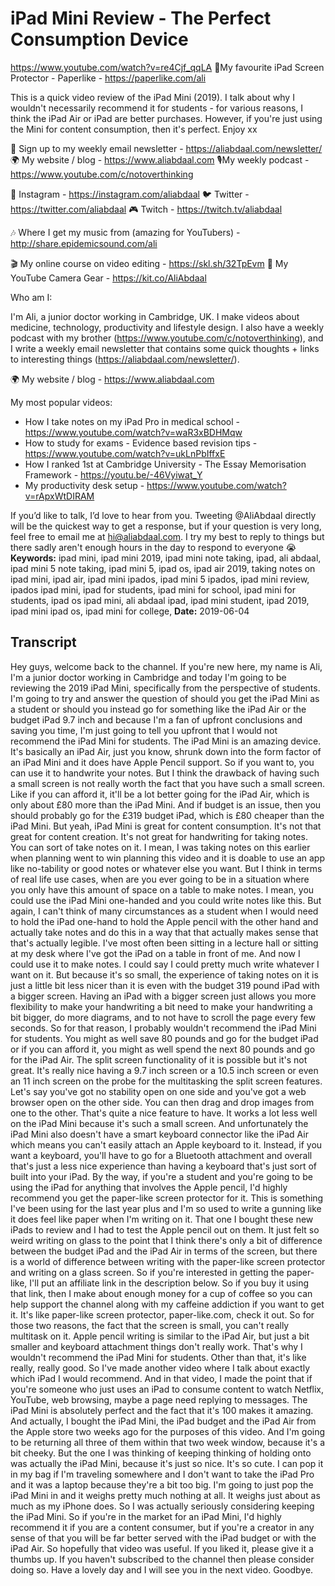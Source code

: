 # iPad Mini Review - The Perfect Consumption Device
https://www.youtube.com/watch?v=re4Cjf_qqLA
📝My favourite iPad Screen Protector - Paperlike - https://paperlike.com/ali

This is a quick video review of the iPad Mini (2019). I talk about why I wouldn't necessarily recommend it for students - for various reasons, I think the iPad Air or iPad are better purchases. However, if you're just using the Mini for content consumption, then it's perfect. Enjoy xx

💌 Sign up to my weekly email newsletter - https://aliabdaal.com/newsletter/
🌍 My website / blog - https://www.aliabdaal.com 
🎙My weekly podcast - https://www.youtube.com/c/notoverthinking 

📸 Instagram - https://instagram.com/aliabdaal
🐦 Twitter - https://twitter.com/aliabdaal
🎮 Twitch - https://twitch.tv/aliabdaal

🎶 Where I get my music from (amazing for YouTubers) - http://share.epidemicsound.com/ali

🎬 My online course on video editing - https://skl.sh/32TpEvm
🎥 My YouTube Camera Gear - https://kit.co/AliAbdaal

Who am I:

I'm Ali, a junior doctor working in Cambridge, UK. I make videos about medicine, technology, productivity and lifestyle design. I also have a weekly podcast with my brother (https://www.youtube.com/c/notoverthinking), and I write a weekly email newsletter that contains some quick thoughts + links to interesting things (https://aliabdaal.com/newsletter/).

🌍 My website / blog - https://www.aliabdaal.com 

My most popular videos:

- How I take notes on my iPad Pro in medical school - https://www.youtube.com/watch?v=waR3xBDHMqw
- How to study for exams - Evidence based revision tips - https://www.youtube.com/watch?v=ukLnPbIffxE
- How I ranked 1st at Cambridge University - The Essay Memorisation Framework - https://youtu.be/-46Vyiwat_Y
- My productivity desk setup - https://www.youtube.com/watch?v=rApxWtDIRAM



If you’d like to talk, I’d love to hear from you. Tweeting @AliAbdaal directly will be the quickest way to get a response, but if your question is very long, feel free to email me at hi@aliabdaal.com. I try my best to reply to things but there sadly aren't enough hours in the day to respond to everyone 😭
**Keywords:** ipad mini, ipad mini 2019, ipad mini note taking, ipad, ali abdaal, ipad mini 5 note taking, ipad mini 5, ipad os, ipad air 2019, taking notes on ipad mini, ipad air, ipad mini ipados, ipad mini 5 ipados, ipad mini review, ipados ipad mini, ipad for students, ipad mini for school, ipad mini for students, ipad os ipad mini, ali abdaal ipad, ipad mini student, ipad 2019, ipad mini ipad os, ipad mini for college, 
**Date:** 2019-06-04

## Transcript
 Hey guys, welcome back to the channel. If you're new here, my name is Ali, I'm a junior doctor working in Cambridge and today I'm going to be reviewing the 2019 iPad Mini, specifically from the perspective of students. I'm going to try and answer the question of should you get the iPad Mini as a student or should you instead go for something like the iPad Air or the budget iPad 9.7 inch and because I'm a fan of upfront conclusions and saving you time, I'm just going to tell you upfront that I would not recommend the iPad Mini for students. The iPad Mini is an amazing device. It's basically an iPad Air, just you know, shrunk down into the form factor of an iPad Mini and it does have Apple Pencil support. So if you want to, you can use it to handwrite your notes. But I think the drawback of having such a small screen is not really worth the fact that you have such a small screen. Like if you can afford it, it'll be a lot better going for the iPad Air, which is only about £80 more than the iPad Mini. And if budget is an issue, then you should probably go for the £319 budget iPad, which is £80 cheaper than the iPad Mini. But yeah, iPad Mini is great for content consumption. It's not that great for content creation. It's not great for handwriting for taking notes. You can sort of take notes on it. I mean, I was taking notes on this earlier when planning went to win planning this video and it is doable to use an app like no-tability or good notes or whatever else you want. But I think in terms of real life use cases, when are you ever going to be in a situation where you only have this amount of space on a table to make notes. I mean, you could use the iPad Mini one-handed and you could write notes like this. But again, I can't think of many circumstances as a student when I would need to hold the iPad one-hand to hold the Apple pencil with the other hand and actually take notes and do this in a way that that actually makes sense that that's actually legible. I've most often been sitting in a lecture hall or sitting at my desk where I've got the iPad on a table in front of me. And now I could use it to make notes. I could say I could pretty much write whatever I want on it. But because it's so small, the experience of taking notes on it is just a little bit less nicer than it is even with the budget 319 pound iPad with a bigger screen. Having an iPad with a bigger screen just allows you more flexibility to make your handwriting a bit need to make your handwriting a bit bigger, do more diagrams, and to not have to scroll the page every few seconds. So for that reason, I probably wouldn't recommend the iPad Mini for students. You might as well save 80 pounds and go for the budget iPad or if you can afford it, you might as well spend the next 80 pounds and go for the iPad Air. The split screen functionality of it is possible but it's not great. It's really nice having a 9.7 inch screen or a 10.5 inch screen or even an 11 inch screen on the probe for the multitasking the split screen features. Let's say you've got no stability open on one side and you've got a web browser open on the other side. You can then drag and drop images from one to the other. That's quite a nice feature to have. It works a lot less well on the iPad Mini because it's such a small screen. And unfortunately the iPad Mini also doesn't have a smart keyboard connector like the iPad Air which means you can't easily attach an Apple keyboard to it. Instead, if you want a keyboard, you'll have to go for a Bluetooth attachment and overall that's just a less nice experience than having a keyboard that's just sort of built into your iPad. By the way, if you're a student and you're going to be using the iPad for anything that involves the Apple pencil, I'd highly recommend you get the paper-like screen protector for it. This is something I've been using for the last year plus and I'm so used to write a gunning like it does feel like paper when I'm writing on it. That one I bought these new iPads to review and I had to test the Apple pencil out on them. It just felt so weird writing on glass to the point that I think there's only a bit of difference between the budget iPad and the iPad Air in terms of the screen, but there is a world of difference between writing with the paper-like screen protector and writing on a glass screen. So if you're interested in getting the paper-like, I'll put an affiliate link in the description below. So if you buy it using that link, then I make about enough money for a cup of coffee so you can help support the channel along with my caffeine addiction if you want to get it. It's like paper-like screen protector, paper-like.com, check it out. So for those two reasons, the fact that the screen is small, you can't really multitask on it. Apple pencil writing is similar to the iPad Air, but just a bit smaller and keyboard attachment things don't really work. That's why I wouldn't recommend the iPad Mini for students. Other than that, it's like really, really good. So I've made another video where I talk about exactly which iPad I would recommend. And in that video, I made the point that if you're someone who just uses an iPad to consume content to watch Netflix, YouTube, web browsing, maybe a page need replying to messages. The iPad Mini is absolutely perfect and the fact that it's 100 makes it amazing. And actually, I bought the iPad Mini, the iPad budget and the iPad Air from the Apple store two weeks ago for the purposes of this video. And I'm going to be returning all three of them within that two week window, because it's a bit cheeky. But the one I was thinking of keeping thinking of holding onto was actually the iPad Mini, because it's just so nice. It's so cute. I can pop it in my bag if I'm traveling somewhere and I don't want to take the iPad Pro and it was a laptop because they're a bit too big. I'm going to just pop the iPad Mini in and it weighs pretty much nothing at all. It weighs just about as much as my iPhone does. So I was actually seriously considering keeping the iPad Mini. So if you're in the market for an iPad Mini, I'd highly recommend it if you are a content consumer, but if you're a creator in any sense of that you will be far better served with the iPad budget or with the iPad Air. So hopefully that video was useful. If you liked it, please give it a thumbs up. If you haven't subscribed to the channel then please consider doing so. Have a lovely day and I will see you in the next video. Goodbye.
